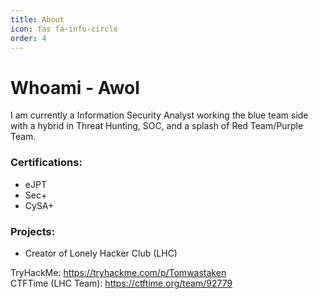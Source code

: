 ```yaml
---
title: About
icon: fas fa-info-circle
order: 4
---
```


# Whoami - Awol

I am currently a Information Security Analyst working the blue team side with a hybrid in Threat Hunting, SOC, and a splash of Red Team/Purple Team. 

### Certifications: 
* eJPT
* Sec+
* CySA+

### Projects:
* Creator of Lonely Hacker Club (LHC)

TryHackMe: https://tryhackme.com/p/Tomwastaken
<br>
CTFTime (LHC Team): https://ctftime.org/team/92779
